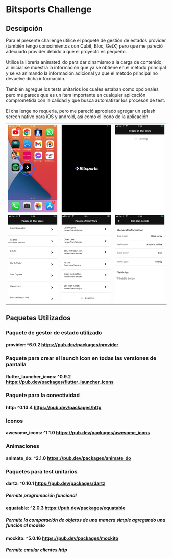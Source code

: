 # Bitsports Challenge

## Descipción
Para el presente challenge utilice el paquete de gestión de estados provider (también tengo conocimientos con Cubit, Bloc, GetX) pero que me pareció adecuado provider debido a que el proyecto es pequeño. 
<br /><br /> Utilice la librería animated_do para dar dinamismo a la carga de contenido, al iniciar se muestra la información que ya se obtiene en el método principal y se va animando la información adicional ya que el método principal no devuelve dicha información.
<br /><br /> También agregue los tests unitarios los cuales estaban como opcionales pero me parece que es un ítem importante en cualquier aplicación comprometida con la calidad y que busca automatizar los procesos de test.
<br /><br /> El challenge no requeria, pero me pareció apropiado agregar un splash screen nativo para iOS y android, así como el icono de la aplicación
<table>
    <tr>
        <td><img src="img/1.jpg" width="200"></td>
        <td><img src="img/2.PNG" width="200"></td>
        <td><img src="img/3.PNG" width="200"></td>
    </tr>
    <tr>
        <td><img src="img/4.PNG" width="200"></td>
        <td><img src="img/5.PNG" width="200"></td>
        <td><img src="img/6.PNG" width="200"></td>
    </tr>
</table>


## Paquetes Utilizados

### Paquete de gestor de estado utilizado
#### provider: ^6.0.2 https://pub.dev/packages/provider 

### Paquete para crear el launch icon en todas las versiones de pantalla
#### flutter_launcher_icons: ^0.9.2 https://pub.dev/packages/flutter_launcher_icons

### Paquete para la conectividad
#### http: ^0.13.4 https://pub.dev/packages/http

### Iconos
#### awesome_icons: ^1.1.0 https://pub.dev/packages/awesome_icons

### Animaciones
#### animate_do: ^2.1.0 https://pub.dev/packages/animate_do


### Paquetes para test unitarios
#### dartz: ^0.10.1 https://pub.dev/packages/dartz
##### Permite programación funcional

#### equatable: ^2.0.3 https://pub.dev/packages/equatable
##### Permite la comparación de objetos de una manera simple agregando una función al modelo

#### mockito: ^5.0.16 https://pub.dev/packages/mockito
##### Permite emular clientes http


